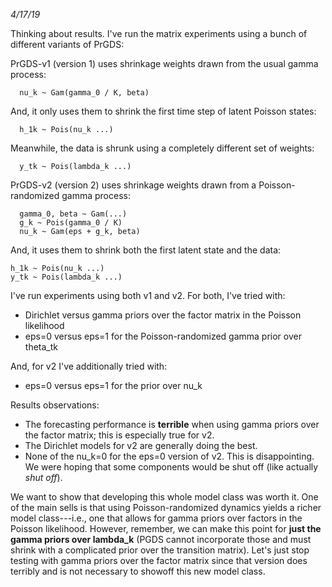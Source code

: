 *4/17/19*

Thinking about results. I've run the matrix experiments using a bunch of different variants of PrGDS:

PrGDS-v1 (version 1) uses shrinkage weights drawn from the usual gamma process:
 
      nu_k ~ Gam(gamma_0 / K, beta)

  And, it only uses them to shrink the first time step of latent Poisson states:
  
      h_1k ~ Pois(nu_k ...)

  Meanwhile, the data is shrunk using a completely different set of weights:
  
      y_tk ~ Pois(lambda_k ...)

PrGDS-v2 (version 2) uses shrinkage weights drawn from a Poisson-randomized gamma process:
      
      gamma_0, beta ~ Gam(...)
      g_k ~ Pois(gamma_0 / K)
      nu_k ~ Gam(eps + g_k, beta)

And, it uses them to shrink both the first latent state and the data:

    h_1k ~ Pois(nu_k ...)
    y_tk ~ Pois(lambda_k ...)

I've run experiments using both v1 and v2. For both, I've tried with:
* Dirichlet versus gamma priors over the factor matrix in the Poisson likelihood
* eps=0 versus eps=1 for the Poisson-randomized gamma prior over theta_tk

And, for v2 I've additionally tried with:
* eps=0 versus eps=1 for the prior over nu_k

Results observations:
* The forecasting performance is **terrible** when using gamma priors over the factor matrix; this is especially true for v2.
* The Dirichlet models for v2 are generally doing the best.
* None of the nu_k=0 for the eps=0 version of v2. This is disappointing. We were hoping that some components would be shut off (like actually *shut off*).

We want to show that developing this whole model class was worth it. One of the main sells is that using Poisson-randomized dynamics yields a richer model class---i.e., one that allows for gamma priors over factors in the Poisson likelihood. However, remember, we can make this point for **just the gamma priors over lambda_k** (PGDS cannot incorporate those and must shrink with a complicated prior over the transition matrix). Let's just stop testing with gamma priors over the factor matrix since that version does terribly and is not necessary to showoff this new model class. 
